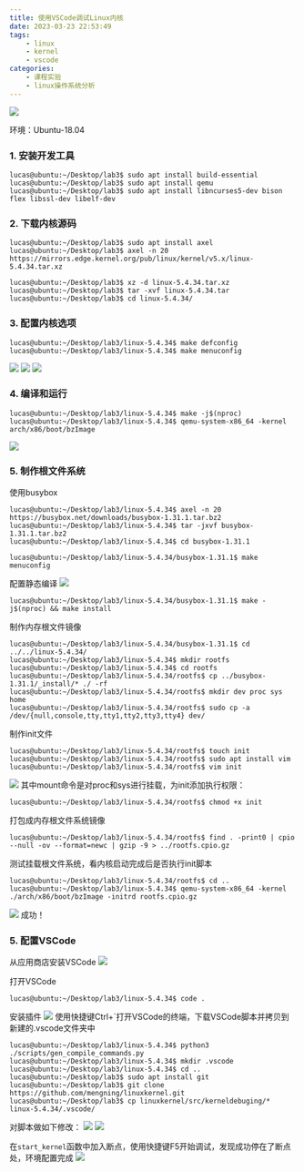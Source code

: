 ```yaml
---
title: 使用VSCode调试Linux内核
date: 2023-03-23 22:53:49
tags:
    - linux
    - kernel
    - vscode
categories:
    - 课程实验
    - linux操作系统分析
---
```


![](./linuxanalyze_lab1/图片12.png)

环境：Ubuntu-18.04

### 1. 安装开发工具

```
lucas@ubuntu:~/Desktop/lab3$ sudo apt install build-essential
lucas@ubuntu:~/Desktop/lab3$ sudo apt install qemu
lucas@ubuntu:~/Desktop/lab3$ sudo apt install libncurses5-dev bison flex libssl-dev libelf-dev
```

### 2. 下载内核源码

```
lucas@ubuntu:~/Desktop/lab3$ sudo apt install axel
lucas@ubuntu:~/Desktop/lab3$ axel -n 20 https://mirrors.edge.kernel.org/pub/linux/kernel/v5.x/linux-5.4.34.tar.xz

lucas@ubuntu:~/Desktop/lab3$ xz -d linux-5.4.34.tar.xz
lucas@ubuntu:~/Desktop/lab3$ tar -xvf linux-5.4.34.tar
lucas@ubuntu:~/Desktop/lab3$ cd linux-5.4.34/
```

### 3. 配置内核选项

```
lucas@ubuntu:~/Desktop/lab3/linux-5.4.34$ make defconfig
lucas@ubuntu:~/Desktop/lab3/linux-5.4.34$ make menuconfig
```
![](./linuxanalyze_lab1/图片1.png)
![](./linuxanalyze_lab1/图片2.png)
![](./linuxanalyze_lab1/图片3.png)

### 4. 编译和运行

```
lucas@ubuntu:~/Desktop/lab3/linux-5.4.34$ make -j$(nproc)
lucas@ubuntu:~/Desktop/lab3/linux-5.4.34$ qemu-system-x86_64 -kernel arch/x86/boot/bzImage
```
![](./linuxanalyze_lab1/图片4.png)

### 5. 制作根文件系统

使用busybox
```
lucas@ubuntu:~/Desktop/lab3/linux-5.4.34$ axel -n 20 https://busybox.net/downloads/busybox-1.31.1.tar.bz2
lucas@ubuntu:~/Desktop/lab3/linux-5.4.34$ tar -jxvf busybox-1.31.1.tar.bz2
lucas@ubuntu:~/Desktop/lab3/linux-5.4.34$ cd busybox-1.31.1

lucas@ubuntu:~/Desktop/lab3/linux-5.4.34/busybox-1.31.1$ make menuconfig
```
配置静态编译
![](./linuxanalyze_lab1/图片5.png)

```
lucas@ubuntu:~/Desktop/lab3/linux-5.4.34/busybox-1.31.1$ make -j$(nproc) && make install
```

制作内存根文件镜像
```
lucas@ubuntu:~/Desktop/lab3/linux-5.4.34/busybox-1.31.1$ cd ../../linux-5.4.34/
lucas@ubuntu:~/Desktop/lab3/linux-5.4.34$ mkdir rootfs 
lucas@ubuntu:~/Desktop/lab3/linux-5.4.34$ cd rootfs 
lucas@ubuntu:~/Desktop/lab3/linux-5.4.34/rootfs$ cp ../busybox-1.31.1/_install/* ./ -rf 
lucas@ubuntu:~/Desktop/lab3/linux-5.4.34/rootfs$ mkdir dev proc sys home 
lucas@ubuntu:~/Desktop/lab3/linux-5.4.34/rootfs$ sudo cp -a /dev/{null,console,tty,tty1,tty2,tty3,tty4} dev/
```

制作init文件
```
lucas@ubuntu:~/Desktop/lab3/linux-5.4.34/rootfs$ touch init
lucas@ubuntu:~/Desktop/lab3/linux-5.4.34/rootfs$ sudo apt install vim
lucas@ubuntu:~/Desktop/lab3/linux-5.4.34/rootfs$ vim init
```
![](./linuxanalyze_lab1/图片6.png)
其中mount命令是对proc和sys进行挂载，为init添加执行权限：
```
lucas@ubuntu:~/Desktop/lab3/linux-5.4.34/rootfs$ chmod +x init
```
 打包成内存根文件系统镜像
```
lucas@ubuntu:~/Desktop/lab3/linux-5.4.34/rootfs$ find . -print0 | cpio --null -ov --format=newc | gzip -9 > ../rootfs.cpio.gz
```
测试挂载根文件系统，看内核启动完成后是否执行init脚本
```
lucas@ubuntu:~/Desktop/lab3/linux-5.4.34/rootfs$ cd ..
lucas@ubuntu:~/Desktop/lab3/linux-5.4.34$ qemu-system-x86_64 -kernel ./arch/x86/boot/bzImage -initrd rootfs.cpio.gz
```
![](./linuxanalyze_lab1/图片7.png)
成功！

### 5. 配置VSCode

从应用商店安装VSCode
![](./linuxanalyze_lab1/图片8.png)

打开VSCode
```
lucas@ubuntu:~/Desktop/lab3/linux-5.4.34$ code .
```

安装插件
![](./linuxanalyze_lab1/图片9.png)
使用快捷键Ctrl+`打开VSCode的终端，下载VSCode脚本并拷贝到新建的.vscode文件夹中
```
lucas@ubuntu:~/Desktop/lab3/linux-5.4.34$ python3 ./scripts/gen_compile_commands.py
lucas@ubuntu:~/Desktop/lab3/linux-5.4.34$ mkdir .vscode
lucas@ubuntu:~/Desktop/lab3/linux-5.4.34$ cd ..
lucas@ubuntu:~/Desktop/lab3$ sudo apt install git
lucas@ubuntu:~/Desktop/lab3$ git clone https://github.com/mengning/linuxkernel.git
lucas@ubuntu:~/Desktop/lab3$ cp linuxkernel/src/kerneldebuging/* linux-5.4.34/.vscode/
```

对脚本做如下修改：
![](./linuxanalyze_lab1/图片10.png)
![](./linuxanalyze_lab1/图片11.png)

在`start_kernel`函数中加入断点，使用快捷键F5开始调试，发现成功停在了断点处，环境配置完成
![](./linuxanalyze_lab1/图片12.png)
